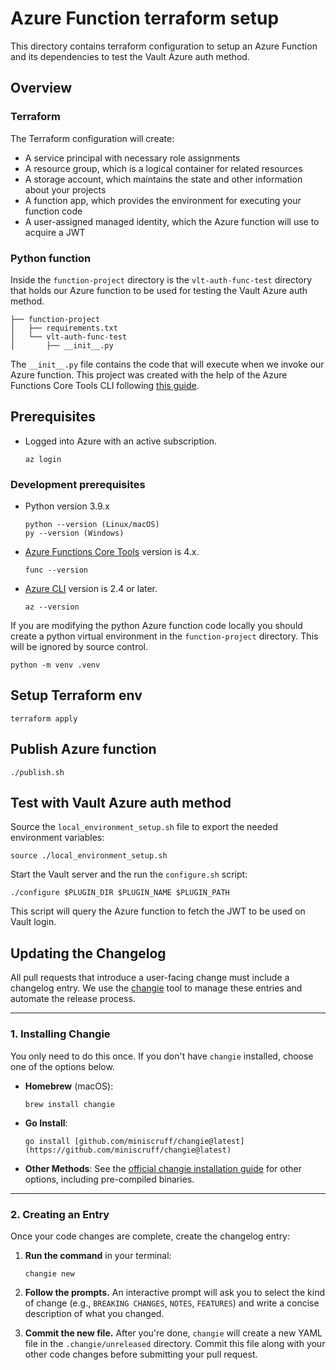 # Azure Function terraform setup

This directory contains terraform configuration to setup an Azure Function and
its dependencies to test the Vault Azure auth method.

## Overview

### Terraform

The Terraform configuration will create:

- A service principal with necessary role assignments
- A resource group, which is a logical container for related resources
- A storage account, which maintains the state and other information about your projects
- A function app, which provides the environment for executing your function code
- A user-assigned managed identity, which the Azure function will use to acquire a JWT

### Python function

Inside the `function-project` directory is the `vlt-auth-func-test` directory
that holds our Azure function to be used for testing the Vault Azure auth
method.

```
├── function-project
│   ├── requirements.txt
│   └── vlt-auth-func-test
│       ├── __init__.py
```

The `__init__.py` file contains the code that will execute when we invoke our
Azure function. This project was created with the help of the Azure Functions
Core Tools CLI following
[this guide](https://learn.microsoft.com/en-us/azure/azure-functions/create-first-function-cli-python).

## Prerequisites

- Logged into Azure with an active subscription.
  ```
  az login
  ```

### Development prerequisites
- Python version 3.9.x
  ```
  python --version (Linux/macOS)
  py --version (Windows)
  ```
- [Azure Functions Core Tools](https://learn.microsoft.com/en-us/azure/azure-functions/functions-run-local#v2) version is 4.x.
  ```
  func --version
  ```
- [Azure CLI](https://learn.microsoft.com/en-us/cli/azure/install-azure-cli) version is 2.4 or later.
  ```
  az --version
  ```

If you are modifying the python Azure function code locally you should create a
python virtual environment in the `function-project` directory. This will be
ignored by source control.
```
python -m venv .venv
```

## Setup Terraform env

```
terraform apply
```

## Publish Azure function

```
./publish.sh
```

## Test with Vault Azure auth method

Source the `local_environment_setup.sh` file to export the needed environment variables:
```
source ./local_environment_setup.sh
```

Start the Vault server and the run the `configure.sh` script:
```
./configure $PLUGIN_DIR $PLUGIN_NAME $PLUGIN_PATH
```

This script will query the Azure function to fetch the JWT to be used on Vault
login.

## Updating the Changelog

All pull requests that introduce a user-facing change must include a changelog
entry. We use the [changie](https://changie.dev/) tool to manage these entries
and automate the release process.

---
### 1. Installing Changie

You only need to do this once. If you don't have `changie` installed, choose one of the options below.

* **Homebrew** (macOS):
    ```shell
    brew install changie
    ```
* **Go Install**:
    ```shell
    go install [github.com/miniscruff/changie@latest](https://github.com/miniscruff/changie@latest)
    ```
* **Other Methods**:
  See the [official changie installation guide](https://changie.dev/guide/installation/) for other options, including pre-compiled binaries.

---
### 2. Creating an Entry

Once your code changes are complete, create the changelog entry:

1.  **Run the command** in your terminal:
    ```shell
    changie new
    ```
2.  **Follow the prompts.** An interactive prompt will ask you to select the
    kind of change (e.g., `BREAKING CHANGES`, `NOTES`, `FEATURES`) and write a concise description of
    what you changed.

3.  **Commit the new file.** After you're done, `changie` will create a new
    YAML file in the `.changie/unreleased` directory. Commit this file along with your other
    code changes before submitting your pull request.
